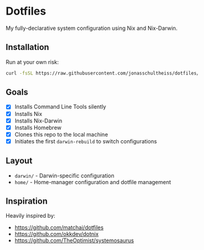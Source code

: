 # Dotfiles

My fully-declarative system configuration using Nix and Nix-Darwin.

## Installation

Run at your own risk:

```sh
curl -fsSL https://raw.githubusercontent.com/jonasschultheiss/dotfiles/main/install | bash
```

## Goals

- [x] Installs Command Line Tools silently
- [x] Installs Nix
- [x] Installs Nix-Darwin
- [x] Installs Homebrew
- [x] Clones this repo to the local machine
- [x] Initiates the first `darwin-rebuild` to switch configurations

## Layout

- `darwin/` - Darwin-specific configuration
- `home/` - Home-manager configuration and dotfile management

## Inspiration

Heavily inspired by:

- https://github.com/matchai/dotfiles
- https://github.com/okkdev/dotnix
- https://github.com/TheOptimist/systemosaurus
